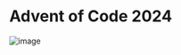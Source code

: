 # Advent of Code 2024
![image](https://github.com/user-attachments/assets/b4df56b8-a516-4a07-a65f-15c30d79103b)

